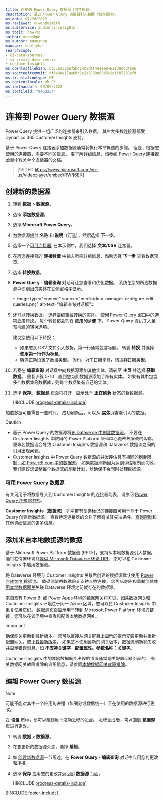```yaml
---
title: 连接到 Power Query 数据源（包含视频）
description: 通过 Power Query 连接器引入数据（包含视频）。
ms.date: 07/26/2022
ms.reviewer: v-wendysmith
ms.subservice: audience-insights
ms.topic: how-to
author: mukeshpo
ms.author: mukeshpo
manager: shellyha
searchScope:
- ci-data-sources
- ci-create-data-source
- customerInsights
ms.openlocfilehash: 6a25e332bafab414c9def4e1e6b461139dd24ea6
ms.sourcegitcommit: dfba60e17ae6dc1e2e3830e6365e2c1f87230afd
ms.translationtype: HT
ms.contentlocale: zh-CN
ms.lasthandoff: 09/09/2022
ms.locfileid: "9463254"
---
```

# <a name="connect-to-a-power-query-data-source"></a>连接到 Power Query 数据源

Power Query 提供一组广泛的连接器来引入数据。 其中大多数连接器都受 Dynamics 365 Customer Insights 支持。

基于 Power Query 连接器添加数据源通常将执行本节概述的步骤。 但是，根据您使用的连接器，需要不同的信息。 要了解详细信息，请参阅 [Power Query 连接器参考](/power-query/connectors/)中有关单个连接器的文档。

> [!VIDEO https://www.microsoft.com/en-us/videoplayer/embed/RWN6EK]

## <a name="create-a-new-data-source"></a>创建新的数据源

1. 转到 **数据** > **数据源**。

1. 选择 **添加数据源**。

1. 选择 **Microsoft Power Query**。

1. 为数据源提供 **名称** 和 **说明**（可选），然后选择 **下一步**。

1. 选择一个[可用连接器](#available-power-query-data-sources), 在本示例中，我们选择 **文本/CSV** 连接器。

1. 在所选连接器的 **连接设置** 中输入所需详细信息，然后选择 **下一步** 查看数据预览。

1. 选择 **转换数据**。

1. **Power Query - 编辑查询** 对话可让您查看和优化数据。 系统在您的所选数据源中识别出的实体在左侧窗格中显示。

   :::image type="content" source="media/data-manager-configure-edit-queries.png" alt-text="编辑查询对话框":::

1. 还可以转换数据。 选择要编辑或转换的实体。 使用 Power Query 窗口中的选项应用转换。 每个转换都会列在 **应用的步骤** 下。 Power Query 提供了大量[预构建的转换](/power-query/power-query-what-is-power-query#transformations)选项。

   建议您使用以下转换：

   - 如果您从 CSV 文件引入数据，第一行通常包含标题。 转到 **转换** 并选择 **使用第一行作为标题**。
   - 确保正确设置了数据类型。 例如，对于日期字段，请选择日期类型。

1. 若要在 **编辑查询** 对话框中向数据源添加其他实体，请转至 **主页** 并选择 **获取数据**。 重复步骤 5-10，直到您为此数据源添加了所有实体。 如果有其中包含多个数据集的数据库，则每个数据集有自己的实体。

1. 选择 **保存**。 **数据源** 页面将打开，显示处于 **正在刷新** 状态的新数据源。

   [!INCLUDE [progress-details-include](includes/progress-details-pane.md)]

加载数据可能需要一些时间。 成功刷新后，可以从 [**实体**](entities.md)页查看引入的数据。

> [!CAUTION]
>
> - 基于 Power Query 的数据源将[在 Dataverse 中创建数据流](/power-query/dataflows/overview-dataflows-across-power-platform-dynamics-365)。 不要在 Customer Insights 中使用的 Power Platform 管理中心更改数据流的名称。 重命名数据流会导致 Customer Insights 数据源和 Dataverse 数据流之间的引用出现问题。
> - Customer Insights 中 Power Query 数据源的并发评估具有相同的[刷新限制，如 PowerBI.com 中的数据流](/power-query/power-query-online-limits#refresh-limits)。 如果数据刷新因为达到评估限制而失败，我们建议您调整每个数据流的刷新计划，以确保不会同时处理数据源。

### <a name="available-power-query-data-sources"></a>可用 Power Query 数据源

有关可用于将数据导入到 Customer Insights 的连接器列表，请参阅 [Power Query 连接器参考](/power-query/connectors/)。

**Customer Insights（数据流）** 列中带有复选标记的连接器可用于基于 Power Query 创建新数据源。 查看特定连接器的文档了解有关其先决条件、[查询限制](/power-query/power-query-online-limits)和其他详细信息的更多信息。

## <a name="add-data-from-on-premises-data-sources"></a>添加来自本地数据源的数据

基于 Microsoft Power Platform 数据流 (PPDF)，支持从本地数据源引入数据。 通过在设置环境时[提供 Microsoft Dataverse 环境 URL](create-environment.md)，您可以在 Customer Insights 中启用数据流。

将 Dataverse 环境与 Customer Insights 关联后创建的数据源默认使用 [Power Platform 数据流](/power-query/dataflows/overview-dataflows-across-power-platform-dynamics-365)。 数据流使用数据网关支持本地连接。 您可以删除和重新创建[使用本地数据网关](/data-integration/gateway/service-gateway-app)关联 Dataverse 环境之前就存在的数据源。

来自现有 Power BI 或 Power Apps 环境的数据网关将可见，如果数据网关和 Customer Insights 环境位于同一 Azure 区域，您可以在 Customer Insights 中重复使用它们。 数据源页面显示用于转到 Microsoft Power Platform 环境的链接，您可以在该环境中查看和配置本地数据网关。

> [!IMPORTANT]
> 确保网关更新到最新版本。 您可以直接从网关屏幕上显示的提示安装更新并重新配置网关，或[下载最新版本](https://powerapps.microsoft.com/downloads/)。 如果您不使用最新的网关版本，数据流刷新将失败并显示错误消息，如 **不支持关键字：配置属性。参数名称：关键字**。
>
> Customer Insights 中的本地数据网关出现的错误通常是由配置问题引起的。 有关数据网关故障排除的详细信息，请参阅[本地数据网关故障排除](/data-integration/gateway/service-gateway-tshoot)。

## <a name="edit-power-query-data-sources"></a>编辑 Power Query 数据源

> [!NOTE]
> 可能不能对其中一个应用的进程（如细分或数据统一）正在使用的数据源进行更改。
>
> 在 **设置** 页中，您可以跟踪每个活动进程的进度。 进程完成后，可以回到 **数据源** 页进行更改。

1. 转到 **数据** > **数据源**。

1. 在要更新的数据源旁边，选择 **编辑**。

1. 如 [创建新数据源](#create-a-new-data-source)一节所述，在 **Power Query - 编辑查询** 对话中应用您的更改和转换。

1. 选择 **保存** 应用您的更改并返回到 **数据源** 页面。

   [!INCLUDE [progress-details-include](includes/progress-details-pane.md)]

[!INCLUDE [footer-include](includes/footer-banner.md)]

